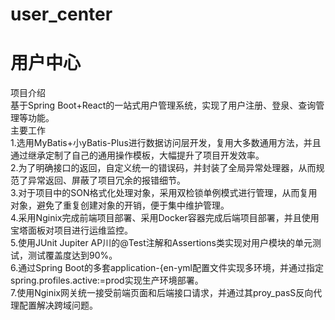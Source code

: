 # user_center  
用户中心  
=
项目介绍  
基于Spring Boot+React的一站式用户管理系统，实现了用户注册、登泉、查询管理等功能。  
主要工作  
1.选用MyBatis+小yBatis-Plus进行数据访问层开发，复用大多数通用方法，并且通过继承定制了自己的通用操作模板，大幅提升了项目开发效率。  
2.为了明确接口的返回，自定义统一的错误码，并封装了全局异常处理器，从而规范了异常返回、屏蔽了项目冗余的报错细节。  
3.对于项目中的SON格式化处理对象，采用双检锁单例模式进行管理，从而复用对象，避免了重复创建对象的开销，便于集中维护管理。  
4.采用Nginⅸ完成前端项目部署、采用Docker容器完成后端项目部署，并且使用宝塔面板对项目进行运维监控。  
5.使用JUnit Jupiter AP川的@Test注解和Assertions类实现对用户模块的单元测试，测试覆盖度达到90%。  
6.通过Spring Boot的多套application-{en-yml配置文件实现多环境，并通过指定spring.profiles.active:=prod实现生产环境部署。  
7.使用Nginⅸ网关统一接受前端页面和后端接口请求，并通过其proy_pasS反向代理配置解决跨域问题。  
